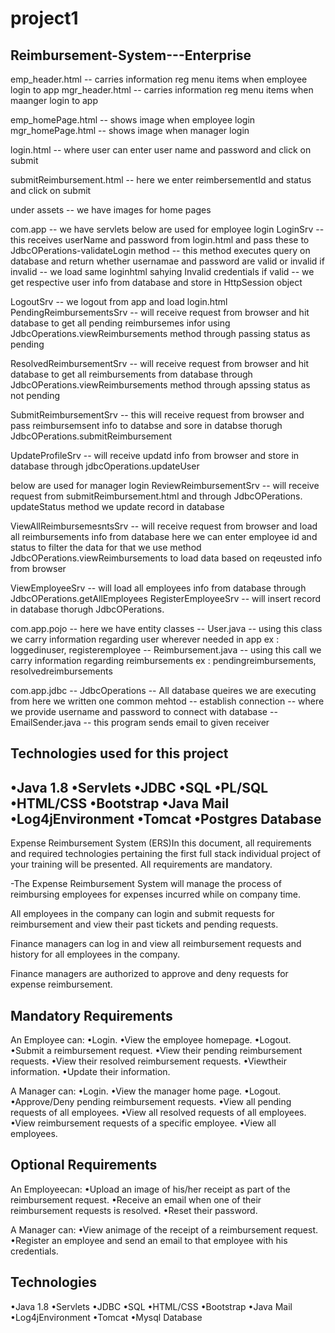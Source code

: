 # project1
Reimbursement-System---Enterprise
----------------------------------------------------------------------------------------------------------------------------------------------------------------
emp_header.html -- carries information reg menu items when employee login to app mgr_header.html -- carries information reg menu items when maanger login to app

emp_homePage.html -- shows image when employee login mgr_homePage.html -- shows image when manager login

login.html -- where user can enter user name and password and click on submit

submitReimbursement.html -- here we enter reimbersementId and status and click on submit

under assets -- we have images for home pages

com.app -- we have servlets below are used for employee login LoginSrv -- this receives userName and password from login.html and pass these to JdbcOPerations-validateLogin method -- this method executes query on database and return whether usernamae and password are valid or invalid if invalid -- we load same loginhtml sahying Invalid credentials if valid -- we get respective user info from database and store in HttpSession object

LogoutSrv -- we logout from app and load login.html PendingReimbursementsSrv -- will receive request from browser and hit database to get all pending reimbursemes infor using JdbcOperations.viewReimbursements method through passing status as pending

ResolvedReimbursementSrv -- will receive request from browser and hit database to get all reimbursements from database through JdbcOPerations.viewReimbursements method through apssing status as not pending

SubmitReimbursementSrv -- this will receive request from browser and pass reimbursemsent info to databse and sore in databse thorugh JdbcOPerations.submitReimbursement

UpdateProfileSrv -- will receive updatd info from browser and store in database through jdbcOperations.updateUser

below are used for manager login ReviewReimbursementSrv -- will receive request from submitReimbursement.html and through JdbcOPerations. updateStatus method we update record in database

ViewAllReimbursemesntsSrv -- will receive request from browser and load all reimbursements info from database here we can enter employee id and status to filter the data for that we use method JdbcOPerations.viewReimbursements to load data based on reqeusted info from browser

ViewEmployeeSrv -- will load all employees info from database through JdbcOPerations.getAllEmployees RegisterEmployeeSrv -- will insert record in database thorugh JdbcOPerations.

com.app.pojo -- here we have entity classes -- User.java -- using this class we carry information regarding user wherever needed in app ex : loggedinuser, registeremployee -- Reimbursement.java -- using this call we carry information regarding reimbursements ex : pendingreimbursements, resolvedreimbursements

com.app.jdbc -- JdbcOperations -- All database queires we are executing from here
we written one common mehtod -- establish connection -- where we provide username and password to connect with database -- EmailSender.java -- this program sends email to given receiver

Technologies used for this project
-----------------------------------------------------------------------------------------------------------------------------------------------------------------------
•Java 1.8 •Servlets •JDBC •SQL •PL/SQL •HTML/CSS •Bootstrap •Java Mail •Log4jEnvironment •Tomcat •Postgres Database
-----------------------------------------------------------------------------------------------------------------------------------------------------------------------

Expense Reimbursement System (ERS)In this document, all requirements and required technologies pertaining the first full stack individual project of your training will be presented. All requirements are mandatory.

-The Expense Reimbursement System will manage the process of reimbursing employees for expenses incurred while on company time.

All employees in the company can login and submit requests for reimbursement and view their past tickets and pending requests.

Finance managers can log in and view all reimbursement requests and history for all employees in the company.

Finance managers are authorized to approve and deny requests for expense reimbursement.

Mandatory Requirements
-----------------------------------------------------------------------------------------------------------------------------------------------------------------------
An Employee can: •Login.
•View the employee homepage.
•Logout.
•Submit a reimbursement request.
•View their pending reimbursement requests. •View their resolved reimbursement requests. •Viewtheir information. •Update their information.

A Manager can: •Login. •View the manager home page. •Logout. •Approve/Deny pending reimbursement requests. •View all pending requests of all employees. •View all resolved requests of all employees. •View reimbursement requests of a specific employee. •View all employees.

Optional Requirements
-----------------------------------------------------------------------------------------------------------------------------------------------------------------------
An Employeecan: •Upload an image of his/her receipt as part of the reimbursement request. •Receive an email when one of their reimbursement requests is resolved. •Reset their password.

A Manager can: •View animage of the receipt of a reimbursement request. •Register an employee and send an email to that employee with his credentials.

Technologies
-----------------------------------------------------------------------------------------------------------------------------------------------------------------------
•Java 1.8 •Servlets •JDBC •SQL  •HTML/CSS •Bootstrap •Java Mail •Log4jEnvironment •Tomcat •Mysql Database
